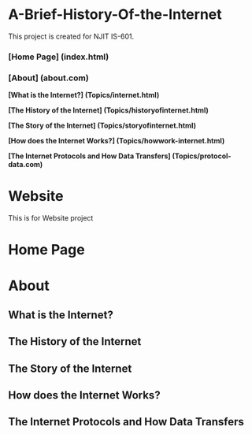# A-Brief-History-Of-the-Internet
 This project is created for NJIT IS-601.
 
 ### [Home Page] (index.html)
 ### [About] (about.com)
 
 
 **[What is the Internet?] (Topics/internet.html)**
 
 **[The History of the Internet] (Topics/historyofinternet.html)**
 
 **[The Story of the Internet] (Topics/storyofinternet.html)**
 
 **[How does the Internet Works?] (Topics/howwork-internet.html)**
 
 **[The Internet Protocols and How Data Transfers] (Topics/protocol-data.com)**
 
 # Website
This is for Website project
<h1>Home Page </h1>
<h1>About</h1>

<h2>What is the Internet?</h2>
<h2>The History of the Internet </h2>
<h2>The Story of the Internet</h2>
<h2>How does the Internet Works?</h2>
<h2>The Internet Protocols and How Data Transfers</h2>
